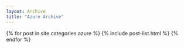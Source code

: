 ```yaml
---
layout: Archive
title: "Azure Archive"
---
```



<div class="tiles">
{% for post in site.categories.azure %}
  {% include post-list.html %}
{% endfor %}
</div><!-- /.tiles -->